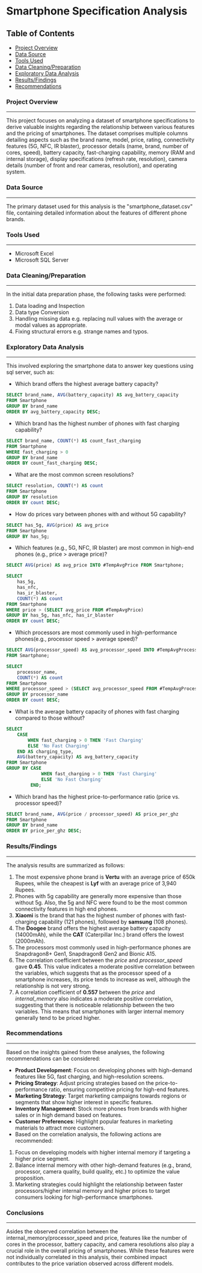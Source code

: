   # Smartphone Specification Analysis

  ## Table of Contents

  - [Project Overview](#project-overview)
  - [Data Source](#data-source)
  - [Tools Used](#tools-used)
  - [Data Cleaning/Preparation](#data-cleaning-preparation)
  - [Exploratory Data Analysis](#exploratory-data-analysis)
  - [Results/Findings](#results/findings)
  - [Recommendations](#recommendations)

  ### Project Overview
  ---
 
This project focuses on analyzing a dataset of smartphone specifications to derive valuable insights regarding the relationship between various features and the pricing of smartphones. The dataset comprises multiple columns detailing aspects such as the brand name, model, price, rating, connectivity features (5G, NFC, IR blaster), processor details (name, brand, number of cores, speed), battery capacity, fast-charging capability, memory (RAM and internal storage), display specifications (refresh rate, resolution), camera details (number of front and rear cameras, resolution), and operating system.

### Data Source
---

The primary dataset used for this analysis is the "smartphone_dataset.csv" file, containing detailed information about the features of different phone brands.

### Tools Used
---

- Microsoft Excel
- Microsoft SQL Server


### Data Cleaning/Preparation
---

In the initial data preparation phase, the following tasks were performed:
1. Data loading and Inspection
2. Data type Conversion
3. Handling missing data e.g. replacing null values with the average or modal values as appropriate.
4. Fixing structural errors e.g. strange names and typos.


### Exploratory Data Analysis
---

This involved exploring the smartphone data to answer key questions using sql server, such as:

- Which brand offers the highest average battery capacity?

```sql
SELECT brand_name, AVG(battery_capacity) AS avg_battery_capacity
FROM Smartphone
GROUP BY brand_name
ORDER BY avg_battery_capacity DESC;
```
  
- Which brand has the highest number of phones with fast charging capability?

```sql
SELECT brand_name, COUNT(*) AS count_fast_charging
FROM Smartphone
WHERE fast_charging > 0
GROUP BY brand_name
ORDER BY count_fast_charging DESC;
```

- What are the most common screen resolutions?

```sql
SELECT resolution, COUNT(*) AS count
FROM Smartphone
GROUP BY resolution
ORDER BY count DESC;
```

- How do prices vary between phones with and without 5G capability?

```sql
SELECT has_5g, AVG(price) AS avg_price
FROM Smartphone
GROUP BY has_5g;
```

- Which features (e.g., 5G, NFC, IR blaster) are most common in high-end phones (e.g., price > average price)?

```sql
SELECT AVG(price) AS avg_price INTO #TempAvgPrice FROM Smartphone;

SELECT 
    has_5g,
    has_nfc,
    has_ir_blaster,
    COUNT(*) AS count
FROM Smartphone
WHERE price > (SELECT avg_price FROM #TempAvgPrice)
GROUP BY has_5g, has_nfc, has_ir_blaster
ORDER BY count DESC;
```

- Which processors are most commonly used in high-performance phones(e.g., processor speed > average speed)?

```sql
SELECT AVG(processor_speed) AS avg_processor_speed INTO #TempAvgProcessorSpeed 
FROM Smartphone;

SELECT 
    processor_name,
    COUNT(*) AS count
FROM Smartphone
WHERE processor_speed > (SELECT avg_processor_speed FROM #TempAvgProcessorSpeed)
GROUP BY processor_name
ORDER BY count DESC;
```

- What is the average battery capacity of phones with fast charging compared to those without?

```sql
SELECT 
    CASE 
        WHEN fast_charging > 0 THEN 'Fast Charging'
        ELSE 'No Fast Charging'
    END AS charging_type,
    AVG(battery_capacity) AS avg_battery_capacity
FROM Smartphone
GROUP BY CASE 
             WHEN fast_charging > 0 THEN 'Fast Charging'
             ELSE 'No Fast Charging'
         END;
```

- Which brand has the highest price-to-performance ratio (price vs. processor speed)?

```sql
SELECT brand_name, AVG(price / processor_speed) AS price_per_ghz
FROM Smartphone
GROUP BY brand_name
ORDER BY price_per_ghz DESC;
```

### Results/Findings
---

The analysis results are summarized as follows:
1. The most expensive phone brand is **Vertu** with an average price of 650k Rupees, while the cheapest is **Lyf** with an average price of 3,940 Rupees.
2. Phones with 5g capability are generally more expensive than those without 5g. Also, the 5g and NFC were found to be the most common connectivity features in high end phones.
3. **Xiaomi** is the brand that has the highest number of phones with fast-charging capability (121 phones), followed by **samsung** (108 phones).
4. The **Doogee** brand offers the highest average battery capacity (14000mAh), while the **CAT** (Caterpillar Inc.) brand offers the lowest (2000mAh).
5. The processors most commonly used in high-performance phones are Snapdragon8+ Gen1, Snapdragon8 Gen2 and Bionic A15.
6. The correlation coefficient between the *price* and *processor_speed* gave **0.45**. This value indicates a moderate positive correlation between the variables, which suggests that as the processor speed of a smartphone increases, its price tends to increase as well, although the relationship is not very strong.
7. A correlation coefficient of **0.557** between the *price* and *internal_memory* also indicates a moderate positive correlation, suggesting that there is noticeable relationship between the two variables. This means that smartphones with larger internal memory generally tend to be priced higher.

### Recommendations
---

Based on the insights gained from these analyses, the following recommendations can be considered:
- **Product Development**: Focus on developing phones with high-demand features like 5G, fast charging, and high-resolution screens.
- **Pricing Strategy**: Adjust pricing strategies based on the price-to-performance ratio, ensuring competitive pricing for high-end features.
- **Marketing Strategy**: Target marketing campaigns towards regions or segments that show higher interest in specific features.
- **Inventory Management**: Stock more phones from brands with higher sales or in high demand based on features.
- **Customer Preferences**: Highlight popular features in marketing materials to attract more customers.
- Based on the correlation analysis, the following actions are recommended:
 1. Focus on developing models with higher internal memory if targeting a higher price segment.
 2. Balance internal memory with other high-demand features (e.g., brand, processor, camera quality, build quality, etc.) to optimize the value proposition.
 3. Marketing strategies could highlight the relationship between faster processors/higher internal memory and higher prices to target consumers looking for high-performance smartphones.

### Conclusions
---

Asides the observed correlation between the internal_memory/processor_speed and price, features like the number of cores in the processor, battery capacity, and camera resolutions also play a crucial role in the overall pricing of smartphones. While these features were not individually correlated in this analysis, their combined impact contributes to the price variation observed across different models.
